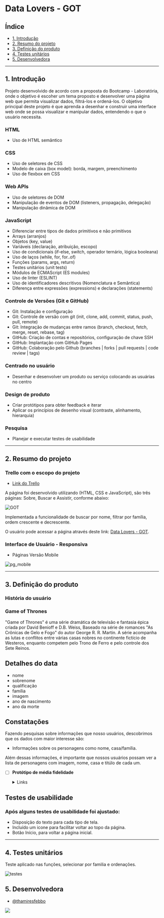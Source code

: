 # Data Lovers - GOT

## Índice

* [1. Introdução](#1-introdução)
* [2. Resumo do projeto](#2-resumo-do-projeto)
* [3. Definição do produto](#3-definição-do-produto)
* [4. Testes unitários](#4-testes-unitários)
* [5. Desenvolvedora](#5-desenvolvedora)


***

## 1. Introdução

Projeto desenvolvido de acordo com a proposta do Bootcamp - Laboratória, onde o objetivo é escoher um tema proposto e desenvolver uma página web que permita visualizar dados, filtrá-los e ordená-los.
O objetivo principal deste projeto é que aprenda a desenhar e construir uma interface web onde se possa visualizar e manipular dados, entendendo o que o usuário necessita.

### HTML
- Uso de HTML semântico
### CSS
- Uso de seletores de CSS
- Modelo de caixa (box model): borda, margem, preenchimento
- Uso de flexbox em CSS
### Web APIs
- Uso de seletores de DOM
- Manipulação de eventos de DOM (listeners, propagação, delegação)
- Manipulação dinâmica de DOM
### JavaScript
- Diferenciar entre tipos de dados primitivos e não primitivos
- Arrays (arranjos)
- Objetos (key, value)
- Variáveis (declaração, atribuição, escopo)
- Uso de condicionais (if-else, switch, operador ternário, lógica booleana)
- Uso de laços (while, for, for..of)
- Funções (params, args, return)
- Testes unitários (unit tests)
- Módulos de ECMAScript (ES modules)
- Uso de linter (ESLINT)
- Uso de identificadores descritivos (Nomenclatura e Semântica)
- Diferença entre expressões (expressions) e declarações (statements)
### Controle de Versões (Git e GitHub)
- Git: Instalação e configuração
- Git: Controle de versão com git (init, clone, add, commit, status, push, pull, remote)
- Git: Integração de mudanças entre ramos (branch, checkout, fetch, merge, reset, rebase, tag)
- GitHub: Criação de contas e repositórios, configuração de chave SSH
- GitHub: Implantação com GitHub Pages
- GitHub: Colaboração pelo Github (branches | forks | pull requests | code review | tags)
### Centrado no usuário
- Desenhar e desenvolver um produto ou serviço colocando as usuárias no centro
### Design de produto
- Criar protótipos para obter feedback e iterar
- Aplicar os princípios de desenho visual (contraste, alinhamento, hierarquia)
### Pesquisa
- Planejar e executar testes de usabilidade

***

## 2. Resumo do projeto

### Trello com o escopo do projeto

* [Link do Trello](https://trello.com/b/NLrBLNdg/210-data-lovers)

A página foi desenvolvido utilizando (HTML, CSS e JavaScript), são três páginas: Sobre, Buscar e Assistir, conforme abaixo:

![GOT](https://media.giphy.com/media/v1.Y2lkPTc5MGI3NjExdm10OHdwcHFva2owamp3Z2p1OW9pcnlqMGg4dDI3em9vbXMxMTNiaiZlcD12MV9pbnRlcm5hbF9naWZfYnlfaWQmY3Q9Zw/2LKQTtCUnK4AcD6oH4/giphy.gif)

Implementada a funcionalidade de buscar por nome, filtrar por família, ordem crescente e decrescente.

O usuário pode acessar a página através deste link: [Data Lovers - GOT](https://thamiresfebbo.github.io/SAP011-data-lovers/). 

### Interface de Usuário - Responsiva

* Páginas Versão Mobile

![pg_mobile](https://media.giphy.com/media/v1.Y2lkPTc5MGI3NjExNmY3dTVvNnYwMmoyNTlrYTdtMHB2OTZrOXB0NTlkc3NlY3dscGNyNCZlcD12MV9pbnRlcm5hbF9naWZfYnlfaWQmY3Q9Zw/eDQnm0X4LqgaIsntnv/giphy.gif)

***

## 3. Definição do produto

### História do usuário 

### Game of Thrones

"Game of Thrones" é uma série dramática de televisão e
fantasia épica criada por David Benioff e D.B. Weiss,
Baseado na série de romances "As Crônicas de Gelo e Fogo"
do autor George R. R. Martin. A série acompanha as lutas e
conflitos entre várias casas nobres no continente fictício
de Westeros, enquanto competem pelo Trono de Ferro e pelo
controle dos Sete Reinos.

## Detalhes do data

- nome
- sobrenome
- qualificação
- família
- imagem
- ano de nascimento
- ano da morte

## Constatações

Fazendo pesquisas sobre
informações que nosso
usuários, descobrimos que os dados com maior
interesse são:

- Informações sobre os personagens como nome,
casa/família.

Além dessas informações, é importante que nossos usuários possam ver a
lista de personagens com imagem, nome, casa e titúlo de cada um.


- [ ] **Protótipo de média fidelidade**

  <details><summary>Links</summary><p>

  * [Interface - ideia inicial](https://dataloversgot.my.canva.site/)
</p></details>

## Testes de usabilidade

### Após alguns testes de usabilidade foi ajustado: 

* Disposição do texto para cada tipo de tela.
* Incluído um icone para facilitar voltar ao topo da página.
* Botão Início, para voltar a página inicial.

***

## 4. Testes unitários

Teste aplicado nas funções, selecionar por familia e ordenações.

![testes](./testes.jpg)

## 5. Desenvolvedora

- [@thamiresfebbo](https://github.com/thamiresfebbo)
<div>
  <a href="https://www.linkedin.com/in/thamiresfebbo/" target="_blank"><img src="https://img.shields.io/badge/-LinkedIn-%230077B5?style=for-the-badge&logo=linkedin&logoColor=white" target="_blank"></a>
</div>

